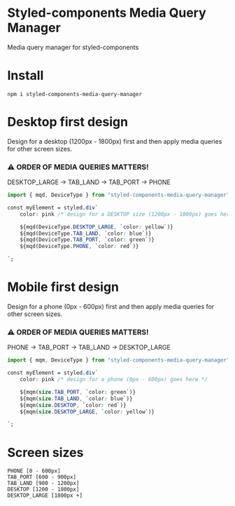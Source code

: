 # Styled-components Media Query Manager

Media query manager for styled-components

# Install

```
npm i styled-components-media-query-manager
```

# Desktop first design

Design for a desktop (1200px - 1800px) first and then apply media queries for other screen sizes.

### ⚠️ ORDER OF MEDIA QUERIES MATTERS!

DESKTOP_LARGE -> TAB_LAND -> TAB_PORT -> PHONE

```js
import { mqd, DeviceType } from "styled-components-media-query-manager";
```

```css
const myElement = styled.div`
	color: pink /* design for a DESKTOP size (1200px - 1800px) goes here */

	${mqd(DeviceType.DESKTOP_LARGE, `color: yellow`)}
	${mqd(DeviceType.TAB_LAND, `color: blue`)}
	${mqd(DeviceType.TAB_PORT, `color: green`)}
	${mqd(DeviceType.PHONE, `color: red`)}

`;
```

# Mobile first design

Design for a phone (0px - 600px) first and then apply media queries for other screen sizes.

### ⚠️ ORDER OF MEDIA QUERIES MATTERS!

PHONE -> TAB_PORT -> TAB_LAND -> DESKTOP_LARGE

```js
import { mqm, DeviceType } from "styled-components-media-query-manager";
```

```css
const myElement = styled.div`
	color: pink /* design for a phone (0px - 600px) goes here */

	${mqm(size.TAB_PORT, `color: green`)}
	${mqm(size.TAB_LAND, `color: blue`)}
	${mqm(size.DESKTOP, `color: red`)}
	${mqm(size.DESKTOP_LARGE, `color: yellow`)}

`;
```

# Screen sizes

```
PHONE [0 - 600px]
TAB_PORT [600 - 900px]
TAB_LAND [900 - 1200px]
DESKTOP [1200 - 1800px]
DESKTOP_LARGE [1800px +]
```
